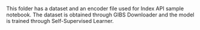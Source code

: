 This folder has a dataset and an encoder file used for Index API sample notebook.
The dataset is obtained through GIBS Downloader and the model is trained through Self-Supervised Learner.
